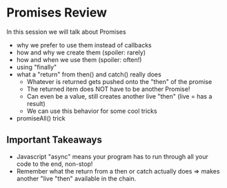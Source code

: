 # Promises Review

In this session we will talk about Promises
- why we prefer to use them instead of callbacks
- how and why we create them (spoiler: rarely)
- how and when we use them (spoiler: often!)
- using "finally"
- what a "return" from then() and catch() really does
	- Whatever is returned gets pushed onto the "then" of the promise
	- The returned item does NOT have to be another Promise!
	- Can even be a value, still creates another live "then" (live = has a result)
	- We can use this behavior for some cool tricks
- promiseAll() trick

## Important Takeaways
- Javascript "async" means your program has to run through all your code  to the end, non-stop!
- Remember what the return from a then or catch actually does => makes another "live "then" available in the chain.

